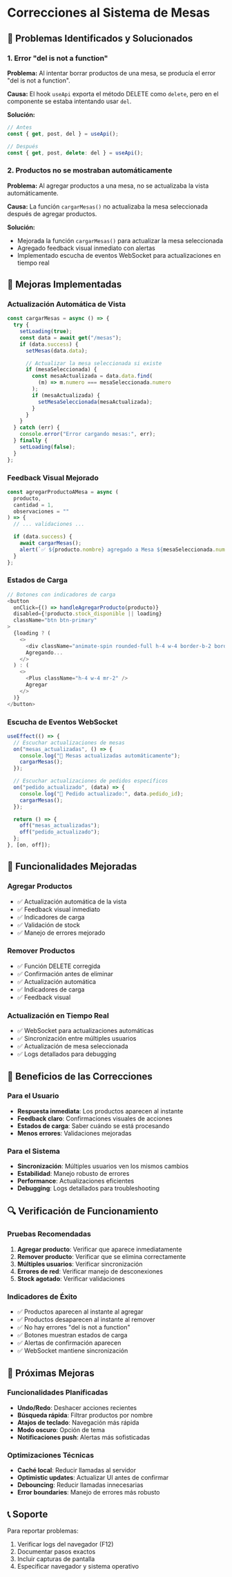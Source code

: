 # Correcciones al Sistema de Mesas

## 🐛 Problemas Identificados y Solucionados

### 1. Error "del is not a function"

**Problema:** Al intentar borrar productos de una mesa, se producía el error "del is not a function".

**Causa:** El hook `useApi` exporta el método DELETE como `delete`, pero en el componente se estaba intentando usar `del`.

**Solución:**

```javascript
// Antes
const { get, post, del } = useApi();

// Después
const { get, post, delete: del } = useApi();
```

### 2. Productos no se mostraban automáticamente

**Problema:** Al agregar productos a una mesa, no se actualizaba la vista automáticamente.

**Causa:** La función `cargarMesas()` no actualizaba la mesa seleccionada después de agregar productos.

**Solución:**

- Mejorada la función `cargarMesas()` para actualizar la mesa seleccionada
- Agregado feedback visual inmediato con alertas
- Implementado escucha de eventos WebSocket para actualizaciones en tiempo real

## 🔧 Mejoras Implementadas

### Actualización Automática de Vista

```javascript
const cargarMesas = async () => {
  try {
    setLoading(true);
    const data = await get("/mesas");
    if (data.success) {
      setMesas(data.data);

      // Actualizar la mesa seleccionada si existe
      if (mesaSeleccionada) {
        const mesaActualizada = data.data.find(
          (m) => m.numero === mesaSeleccionada.numero
        );
        if (mesaActualizada) {
          setMesaSeleccionada(mesaActualizada);
        }
      }
    }
  } catch (err) {
    console.error("Error cargando mesas:", err);
  } finally {
    setLoading(false);
  }
};
```

### Feedback Visual Mejorado

```javascript
const agregarProductoAMesa = async (
  producto,
  cantidad = 1,
  observaciones = ""
) => {
  // ... validaciones ...

  if (data.success) {
    await cargarMesas();
    alert(`✅ ${producto.nombre} agregado a Mesa ${mesaSeleccionada.numero}`);
  }
};
```

### Estados de Carga

```javascript
// Botones con indicadores de carga
<button
  onClick={() => handleAgregarProducto(producto)}
  disabled={!producto.stock_disponible || loading}
  className="btn btn-primary"
>
  {loading ? (
    <>
      <div className="animate-spin rounded-full h-4 w-4 border-b-2 border-white mr-2"></div>
      Agregando...
    </>
  ) : (
    <>
      <Plus className="h-4 w-4 mr-2" />
      Agregar
    </>
  )}
</button>
```

### Escucha de Eventos WebSocket

```javascript
useEffect(() => {
  // Escuchar actualizaciones de mesas
  on("mesas_actualizadas", () => {
    console.log("🔄 Mesas actualizadas automáticamente");
    cargarMesas();
  });

  // Escuchar actualizaciones de pedidos específicos
  on("pedido_actualizado", (data) => {
    console.log("🔄 Pedido actualizado:", data.pedido_id);
    cargarMesas();
  });

  return () => {
    off("mesas_actualizadas");
    off("pedido_actualizado");
  };
}, [on, off]);
```

## 📱 Funcionalidades Mejoradas

### Agregar Productos

- ✅ Actualización automática de la vista
- ✅ Feedback visual inmediato
- ✅ Indicadores de carga
- ✅ Validación de stock
- ✅ Manejo de errores mejorado

### Remover Productos

- ✅ Función DELETE corregida
- ✅ Confirmación antes de eliminar
- ✅ Actualización automática
- ✅ Indicadores de carga
- ✅ Feedback visual

### Actualización en Tiempo Real

- ✅ WebSocket para actualizaciones automáticas
- ✅ Sincronización entre múltiples usuarios
- ✅ Actualización de mesa seleccionada
- ✅ Logs detallados para debugging

## 🎯 Beneficios de las Correcciones

### Para el Usuario

- **Respuesta inmediata**: Los productos aparecen al instante
- **Feedback claro**: Confirmaciones visuales de acciones
- **Estados de carga**: Saber cuándo se está procesando
- **Menos errores**: Validaciones mejoradas

### Para el Sistema

- **Sincronización**: Múltiples usuarios ven los mismos cambios
- **Estabilidad**: Manejo robusto de errores
- **Performance**: Actualizaciones eficientes
- **Debugging**: Logs detallados para troubleshooting

## 🔍 Verificación de Funcionamiento

### Pruebas Recomendadas

1. **Agregar producto**: Verificar que aparece inmediatamente
2. **Remover producto**: Verificar que se elimina correctamente
3. **Múltiples usuarios**: Verificar sincronización
4. **Errores de red**: Verificar manejo de desconexiones
5. **Stock agotado**: Verificar validaciones

### Indicadores de Éxito

- ✅ Productos aparecen al instante al agregar
- ✅ Productos desaparecen al instante al remover
- ✅ No hay errores "del is not a function"
- ✅ Botones muestran estados de carga
- ✅ Alertas de confirmación aparecen
- ✅ WebSocket mantiene sincronización

## 🚀 Próximas Mejoras

### Funcionalidades Planificadas

- **Undo/Redo**: Deshacer acciones recientes
- **Búsqueda rápida**: Filtrar productos por nombre
- **Atajos de teclado**: Navegación más rápida
- **Modo oscuro**: Opción de tema
- **Notificaciones push**: Alertas más sofisticadas

### Optimizaciones Técnicas

- **Caché local**: Reducir llamadas al servidor
- **Optimistic updates**: Actualizar UI antes de confirmar
- **Debouncing**: Reducir llamadas innecesarias
- **Error boundaries**: Manejo de errores más robusto

## 📞 Soporte

Para reportar problemas:

1. Verificar logs del navegador (F12)
2. Documentar pasos exactos
3. Incluir capturas de pantalla
4. Especificar navegador y sistema operativo
